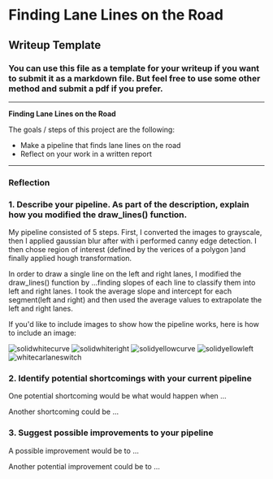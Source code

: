 # **Finding Lane Lines on the Road** 

## Writeup Template

### You can use this file as a template for your writeup if you want to submit it as a markdown file. But feel free to use some other method and submit a pdf if you prefer.

---

**Finding Lane Lines on the Road**

The goals / steps of this project are the following:
* Make a pipeline that finds lane lines on the road
* Reflect on your work in a written report


[//]: # (Image References)

[image1]: ./examples/grayscale.jpg "Grayscale"

---

### Reflection

### 1. Describe your pipeline. As part of the description, explain how you modified the draw_lines() function.

My pipeline consisted of 5 steps. First, I converted the images to grayscale, then I applied gaussian blur after with i performed canny edge detection. I then chose region of interest (defined by the verices of a polygon )and finally applied hough transformation.

In order to draw a single line on the left and right lanes, I modified the draw_lines() function by ...finding slopes of each line to classify them into left and right lanes. I took the average slope and intercept for each segment(left and right) and then used the average values to extrapolate the left and right lanes.

If you'd like to include images to show how the pipeline works, here is how to include an image: 


![solidwhitecurve](https://cloud.githubusercontent.com/assets/15799394/26694711/fdeb14de-4725-11e7-908d-40b413ab121c.jpg)
![solidwhiteright](https://cloud.githubusercontent.com/assets/15799394/26694712/ffd88e02-4725-11e7-8c6d-9ad0a28919c9.jpg)
![solidyellowcurve](https://cloud.githubusercontent.com/assets/15799394/26694714/026d12c8-4726-11e7-9d2c-64f21e63b3e4.jpg)
![solidyellowleft](https://cloud.githubusercontent.com/assets/15799394/26694720/08d8aec4-4726-11e7-8d75-d43f69b7f524.jpg)
![whitecarlaneswitch](https://cloud.githubusercontent.com/assets/15799394/26694728/0c2a73d2-4726-11e7-80cd-9c425aaa4881.jpg)


### 2. Identify potential shortcomings with your current pipeline


One potential shortcoming would be what would happen when ... 

Another shortcoming could be ...


### 3. Suggest possible improvements to your pipeline

A possible improvement would be to ...

Another potential improvement could be to ...
